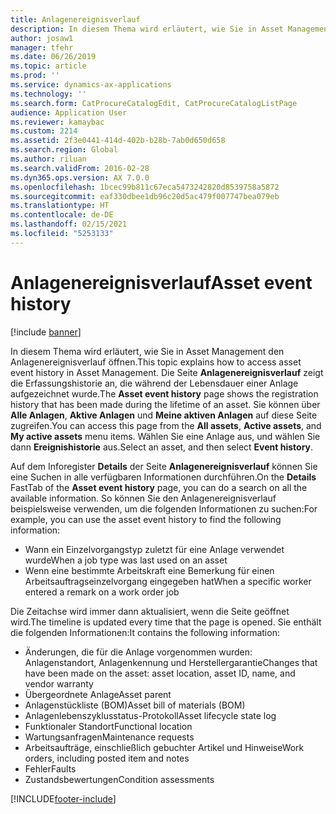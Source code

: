 ```yaml
---
title: Anlagenereignisverlauf
description: In diesem Thema wird erläutert, wie Sie in Asset Management den Anlagenereignisverlauf öffnen.
author: josaw1
manager: tfehr
ms.date: 06/26/2019
ms.topic: article
ms.prod: ''
ms.service: dynamics-ax-applications
ms.technology: ''
ms.search.form: CatProcureCatalogEdit, CatProcureCatalogListPage
audience: Application User
ms.reviewer: kamaybac
ms.custom: 2214
ms.assetid: 2f3e0441-414d-402b-b28b-7ab0d650d658
ms.search.region: Global
ms.author: riluan
ms.search.validFrom: 2016-02-28
ms.dyn365.ops.version: AX 7.0.0
ms.openlocfilehash: 1bcec99b811c67eca5473242820d8539758a5872
ms.sourcegitcommit: eaf330dbee1db96c20d5ac479f007747bea079eb
ms.translationtype: HT
ms.contentlocale: de-DE
ms.lasthandoff: 02/15/2021
ms.locfileid: "5253133"
---
```

# <a name="asset-event-history"></a><span data-ttu-id="3c8e0-103">Anlagenereignisverlauf</span><span class="sxs-lookup"><span data-stu-id="3c8e0-103">Asset event history</span></span>

[!include [banner](../../includes/banner.md)]

 

<span data-ttu-id="3c8e0-104">In diesem Thema wird erläutert, wie Sie in Asset Management den Anlagenereignisverlauf öffnen.</span><span class="sxs-lookup"><span data-stu-id="3c8e0-104">This topic explains how to access asset event history in Asset Management.</span></span> <span data-ttu-id="3c8e0-105">Die Seite **Anlagenereignisverlauf** zeigt die Erfassungshistorie an, die während der Lebensdauer einer Anlage aufgezeichnet wurde.</span><span class="sxs-lookup"><span data-stu-id="3c8e0-105">The **Asset event history** page shows the registration history that has been made during the lifetime of an asset.</span></span> <span data-ttu-id="3c8e0-106">Sie können über **Alle Anlagen**, **Aktive Anlagen** und **Meine aktiven Anlagen** auf diese Seite zugreifen.</span><span class="sxs-lookup"><span data-stu-id="3c8e0-106">You can access this page from the **All assets**, **Active assets**, and **My active assets** menu items.</span></span> <span data-ttu-id="3c8e0-107">Wählen Sie eine Anlage aus, und wählen Sie dann **Ereignishistorie** aus.</span><span class="sxs-lookup"><span data-stu-id="3c8e0-107">Select an asset, and then select **Event history**.</span></span>

<span data-ttu-id="3c8e0-108">Auf dem Inforegister **Details** der Seite **Anlagenereignisverlauf** können Sie eine Suchen in alle verfügbaren Informationen durchführen.</span><span class="sxs-lookup"><span data-stu-id="3c8e0-108">On the **Details** FastTab of the **Asset event history** page, you can do a search on all the available information.</span></span> <span data-ttu-id="3c8e0-109">So können Sie den Anlagenereignisverlauf beispielsweise verwenden, um die folgenden Informationen zu suchen:</span><span class="sxs-lookup"><span data-stu-id="3c8e0-109">For example, you can use the asset event history to find the following information:</span></span>

- <span data-ttu-id="3c8e0-110">Wann ein Einzelvorgangstyp zuletzt für eine Anlage verwendet wurde</span><span class="sxs-lookup"><span data-stu-id="3c8e0-110">When a job type was last used on an asset</span></span>
- <span data-ttu-id="3c8e0-111">Wenn eine bestimmte Arbeitskraft eine Bemerkung für einen Arbeitsauftragseinzelvorgang eingegeben hat</span><span class="sxs-lookup"><span data-stu-id="3c8e0-111">When a specific worker entered a remark on a work order job</span></span>

<span data-ttu-id="3c8e0-112">Die Zeitachse wird immer dann aktualisiert, wenn die Seite geöffnet wird.</span><span class="sxs-lookup"><span data-stu-id="3c8e0-112">The timeline is updated every time that the page is opened.</span></span> <span data-ttu-id="3c8e0-113">Sie enthält die folgenden Informationen:</span><span class="sxs-lookup"><span data-stu-id="3c8e0-113">It contains the following information:</span></span>

- <span data-ttu-id="3c8e0-114">Änderungen, die für die Anlage vorgenommen wurden: Anlagenstandort, Anlagenkennung und Herstellergarantie</span><span class="sxs-lookup"><span data-stu-id="3c8e0-114">Changes that have been made on the asset: asset location, asset ID, name, and vendor warranty</span></span>
- <span data-ttu-id="3c8e0-115">Übergeordnete Anlage</span><span class="sxs-lookup"><span data-stu-id="3c8e0-115">Asset parent</span></span>
- <span data-ttu-id="3c8e0-116">Anlagenstückliste (BOM)</span><span class="sxs-lookup"><span data-stu-id="3c8e0-116">Asset bill of materials (BOM)</span></span>
- <span data-ttu-id="3c8e0-117">Anlagenlebenszyklusstatus-Protokoll</span><span class="sxs-lookup"><span data-stu-id="3c8e0-117">Asset lifecycle state log</span></span>
- <span data-ttu-id="3c8e0-118">Funktionaler Standort</span><span class="sxs-lookup"><span data-stu-id="3c8e0-118">Functional location</span></span>
- <span data-ttu-id="3c8e0-119">Wartungsanfragen</span><span class="sxs-lookup"><span data-stu-id="3c8e0-119">Maintenance requests</span></span>
- <span data-ttu-id="3c8e0-120">Arbeitsaufträge, einschließlich gebuchter Artikel und Hinweise</span><span class="sxs-lookup"><span data-stu-id="3c8e0-120">Work orders, including posted item and notes</span></span>
- <span data-ttu-id="3c8e0-121">Fehler</span><span class="sxs-lookup"><span data-stu-id="3c8e0-121">Faults</span></span>
- <span data-ttu-id="3c8e0-122">Zustandsbewertungen</span><span class="sxs-lookup"><span data-stu-id="3c8e0-122">Condition assessments</span></span>


[!INCLUDE[footer-include](../../../includes/footer-banner.md)]